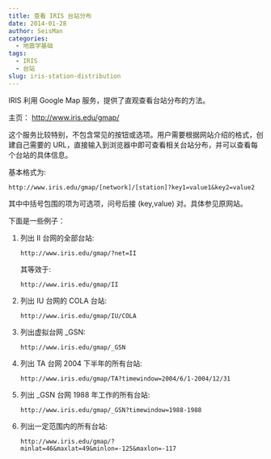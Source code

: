 ```yaml
---
title: 查看 IRIS 台站分布
date: 2014-01-28
author: SeisMan
categories:
  - 地震学基础
tags:
  - IRIS
  - 台站
slug: iris-station-distribution
---
```


IRIS 利用 Google Map 服务，提供了直观查看台站分布的方法。

主页： <http://www.iris.edu/gmap/>

这个服务比较特别，不包含常见的按钮或选项。用户需要根据网站介绍的格式，创建自己需要的 URL，直接输入到浏览器中即可查看相关台站分布，并可以查看每个台站的具体信息。

基本格式为:

    http://www.iris.edu/gmap/[network]/[station]?key1=value1&key2=value2

其中中括号包围的项为可选项，问号后接 (key,value) 对。具体参见原网站。

<!--more-->

下面是一些例子：

1.  列出 II 台网的全部台站:

        http://www.iris.edu/gmap/?net=II

    其等效于:

        http://www.iris.edu/gmap/II

2.  列出 IU 台网的 COLA 台站:

        http://www.iris.edu/gmap/IU/COLA

3.  列出虚拟台网 \_GSN:

        http://www.iris.edu/gmap/_GSN

4.  列出 TA 台网 2004 下半年的所有台站:

        http://www.iris.edu/gmap/TA?timewindow=2004/6/1-2004/12/31

5.  列出 \_GSN 台网 1988 年工作的所有台站:

        http://www.iris.edu/gmap/_GSN?timewindow=1988-1988

6.  列出一定范围内的所有台站:

        http://www.iris.edu/gmap/?minlat=46&maxlat=49&minlon=-125&maxlon=-117
